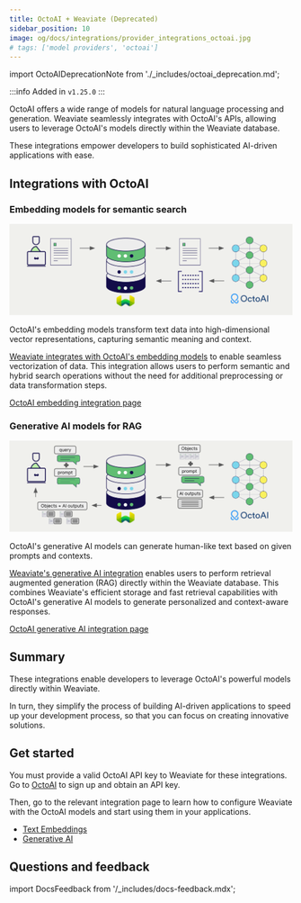 ```yaml
---
title: OctoAI + Weaviate (Deprecated)
sidebar_position: 10
image: og/docs/integrations/provider_integrations_octoai.jpg
# tags: ['model providers', 'octoai']
---
```


<!-- Note: for images, use https://docs.google.com/presentation/d/15opIcJuaIjEEcs_1Zm8B6pccox2p7_MHSjCnRv4dPfU/edit?usp=sharing -->

import OctoAIDeprecationNote from './_includes/octoai_deprecation.md';

<OctoAIDeprecationNote/>

:::info Added in `v1.25.0`
:::

OctoAI offers a wide range of models for natural language processing and generation. Weaviate seamlessly integrates with OctoAI's APIs, allowing users to leverage OctoAI's models directly within the Weaviate database.

These integrations empower developers to build sophisticated AI-driven applications with ease.

## Integrations with OctoAI

### Embedding models for semantic search

![Embedding integration illustration](../_includes/integration_octoai_embedding.png)

OctoAI's embedding models transform text data into high-dimensional vector representations, capturing semantic meaning and context.

[Weaviate integrates with OctoAI's embedding models](./embeddings.md) to enable seamless vectorization of data. This integration allows users to perform semantic and hybrid search operations without the need for additional preprocessing or data transformation steps.

[OctoAI embedding integration page](./embeddings.md)

### Generative AI models for RAG

![Single prompt RAG integration generates individual outputs per search result](../_includes/integration_octoai_rag_single.png)

OctoAI's generative AI models can generate human-like text based on given prompts and contexts.

[Weaviate's generative AI integration](./generative.md) enables users to perform retrieval augmented generation (RAG) directly within the Weaviate database. This combines Weaviate's efficient storage and fast retrieval capabilities with OctoAI's generative AI models to generate personalized and context-aware responses.

[OctoAI generative AI integration page](./generative.md)

## Summary

These integrations enable developers to leverage OctoAI's powerful models directly within Weaviate.

In turn, they simplify the process of building AI-driven applications to speed up your development process, so that you can focus on creating innovative solutions.

## Get started

You must provide a valid OctoAI API key to Weaviate for these integrations. Go to [OctoAI](https://octo.ai/) to sign up and obtain an API key.

Then, go to the relevant integration page to learn how to configure Weaviate with the OctoAI models and start using them in your applications.

- [Text Embeddings](./embeddings.md)
- [Generative AI](./generative.md)

## Questions and feedback

import DocsFeedback from '/_includes/docs-feedback.mdx';

<DocsFeedback/>
